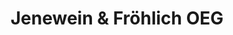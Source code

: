 ---
title: "Jenewein & Fröhlich OEG"
url: /steinach-brenner/jenewein-und-froehlich-oeg/
shop: Autowerkstatt
---